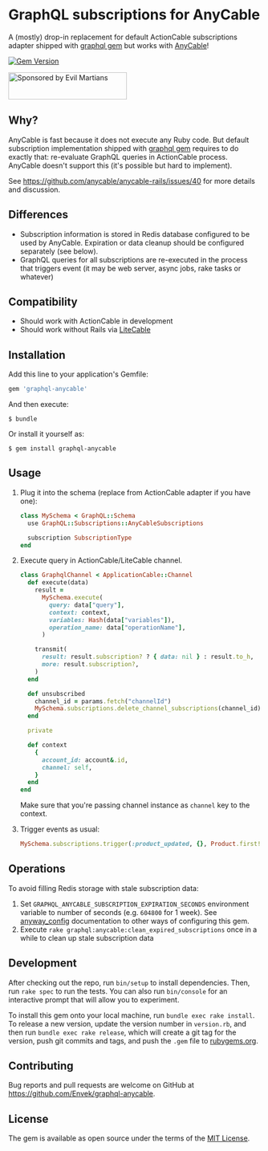 # GraphQL subscriptions for AnyCable

A (mostly) drop-in replacement for default ActionCable subscriptions adapter shipped with [graphql gem] but works with [AnyCable]!

[![Gem Version](https://badge.fury.io/rb/graphql-anycable.svg)](https://badge.fury.io/rb/graphql-anycable)

<a href="https://evilmartians.com/?utm_source=graphql-anycable&utm_campaign=project_page">
<img src="https://evilmartians.com/badges/sponsored-by-evil-martians.svg" alt="Sponsored by Evil Martians" width="236" height="54">
</a>

## Why?

AnyCable is fast because it does not execute any Ruby code. But default subscription implementation shipped with [graphql gem] requires to do exactly that: re-evaluate GraphQL queries in ActionCable process. AnyCable doesn't support this (it's possible but hard to implement).

See https://github.com/anycable/anycable-rails/issues/40 for more details and discussion.

## Differences

 - Subscription information is stored in Redis database configured to be used by AnyCable. Expiration or data cleanup should be configured separately (see below).
 - GraphQL queries for all subscriptions are re-executed in the process that triggers event (it may be web server, async jobs, rake tasks or whatever)

## Compatibility

 - Should work with ActionCable in development
 - Should work without Rails via [LiteCable] 

## Installation

Add this line to your application's Gemfile:

```ruby
gem 'graphql-anycable'
```

And then execute:

    $ bundle

Or install it yourself as:

    $ gem install graphql-anycable

## Usage

 1. Plug it into the schema (replace from ActionCable adapter if you have one):
 
    ```ruby
    class MySchema < GraphQL::Schema
      use GraphQL::Subscriptions::AnyCableSubscriptions
    
      subscription SubscriptionType
    end
    ```
 
 2. Execute query in ActionCable/LiteCable channel.
 
    ```ruby
    class GraphqlChannel < ApplicationCable::Channel
      def execute(data)
        result = 
          MySchema.execute(
            query: data["query"],
            context: context,
            variables: Hash(data["variables"]),
            operation_name: data["operationName"],
          )

        transmit(
          result: result.subscription? ? { data: nil } : result.to_h,
          more: result.subscription?,
        )
      end
    
      def unsubscribed
        channel_id = params.fetch("channelId")
        MySchema.subscriptions.delete_channel_subscriptions(channel_id)
      end
    
      private

      def context
        {
          account_id: account&.id,
          channel: self,
        }
      end
    end
    ```
 
    Make sure that you're passing channel instance as `channel` key to the context. 
 
 3. Trigger events as usual:
 
    ```ruby
    MySchema.subscriptions.trigger(:product_updated, {}, Product.first!, scope: account.id)
    ```

## Operations

To avoid filling Redis storage with stale subscription data:

 1. Set `GRAPHQL_ANYCABLE_SUBSCRIPTION_EXPIRATION_SECONDS` environment variable to number of seconds (e.g. `604800` for 1 week). See [anyway_config] documentation to other ways of configuring this gem.
 2. Execute `rake graphql:anycable:clean_expired_subscriptions` once in a while to clean up stale subscription data

## Development

After checking out the repo, run `bin/setup` to install dependencies. Then, run `rake spec` to run the tests. You can also run `bin/console` for an interactive prompt that will allow you to experiment.

To install this gem onto your local machine, run `bundle exec rake install`. To release a new version, update the version number in `version.rb`, and then run `bundle exec rake release`, which will create a git tag for the version, push git commits and tags, and push the `.gem` file to [rubygems.org](https://rubygems.org).

## Contributing

Bug reports and pull requests are welcome on GitHub at https://github.com/Envek/graphql-anycable.

## License

The gem is available as open source under the terms of the [MIT License](https://opensource.org/licenses/MIT).

[graphql gem]: https://github.com/rmosolgo/graphql-ruby "Ruby implementation of GraphQL"
[AnyCable]: https://github.com/anycable/anycable "Polyglot replacement for Ruby WebSocket servers with Action Cable protocol"
[LiteCable]: https://github.com/palkan/litecable "Lightweight Action Cable implementation (Rails-free)"
[anyway_config]: https://github.com/palkan/anyway_config "Ruby libraries and applications configuration on steroids!"
